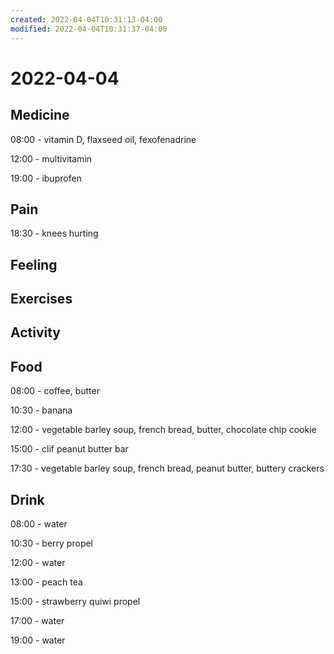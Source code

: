 ```yaml
---
created: 2022-04-04T10:31:13-04:00
modified: 2022-04-04T10:31:37-04:00
---
```


# 2022-04-04

## Medicine

08:00 - vitamin D, flaxseed oil, fexofenadrine

12:00 - multivitamin

19:00 - ibuprofen


## Pain

18:30 - knees hurting

## Feeling


## Exercises


## Activity


## Food

08:00 - coffee, butter

10:30 - banana

12:00 - vegetable barley soup, french bread, butter, chocolate chip cookie

15:00 - clif peanut butter bar

17:30 - vegetable barley soup, french bread, peanut butter, buttery crackers

## Drink

08:00 - water

10:30 - berry propel

12:00 - water

13:00 - peach tea

15:00 - strawberry quiwi propel

17:00 - water

19:00 - water
